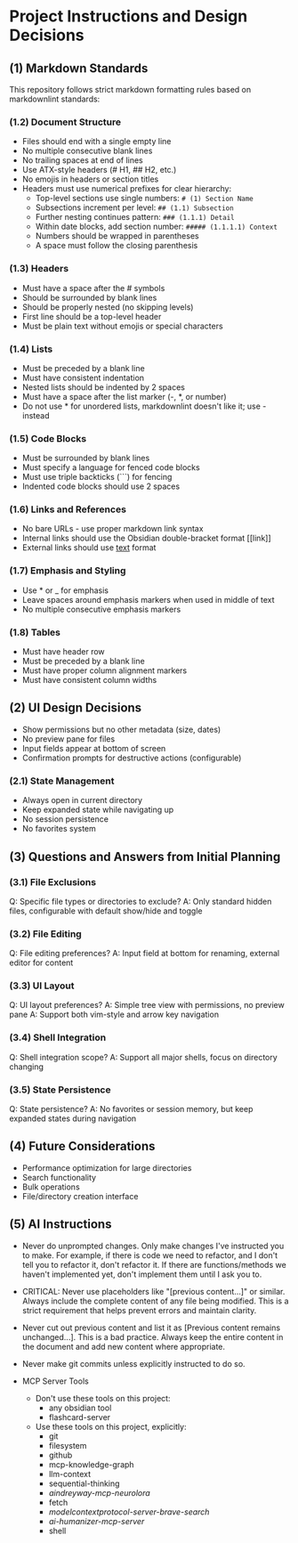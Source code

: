 # Project Instructions and Design Decisions

## (1) Markdown Standards

This repository follows strict markdown formatting rules based on markdownlint standards:

### (1.2) Document Structure

- Files should end with a single empty line
- No multiple consecutive blank lines
- No trailing spaces at end of lines
- Use ATX-style headers (# H1, ## H2, etc.)
- No emojis in headers or section titles
- Headers must use numerical prefixes for clear hierarchy:
  - Top-level sections use single numbers: `# (1) Section Name`
  - Subsections increment per level: `## (1.1) Subsection`
  - Further nesting continues pattern: `### (1.1.1) Detail`
  - Within date blocks, add section number: `##### (1.1.1.1) Context`
  - Numbers should be wrapped in parentheses
  - A space must follow the closing parenthesis

### (1.3) Headers

- Must have a space after the # symbols
- Should be surrounded by blank lines
- Should be properly nested (no skipping levels)
- First line should be a top-level header
- Must be plain text without emojis or special characters

### (1.4) Lists

- Must be preceded by a blank line
- Must have consistent indentation
- Nested lists should be indented by 2 spaces
- Must have a space after the list marker (-, *, or number)
- Do not use * for unordered lists, markdownlint doesn't like it; use - instead

### (1.5) Code Blocks

- Must be surrounded by blank lines
- Must specify a language for fenced code blocks
- Must use triple backticks (```) for fencing
- Indented code blocks should use 2 spaces

### (1.6) Links and References

- No bare URLs - use proper markdown link syntax
- Internal links should use the Obsidian double-bracket format [[link]]
- External links should use [text](url) format

### (1.7) Emphasis and Styling

- Use * or _ for emphasis
- Leave spaces around emphasis markers when used in middle of text
- No multiple consecutive emphasis markers

### (1.8) Tables

- Must have header row
- Must be preceded by a blank line
- Must have proper column alignment markers
- Must have consistent column widths

## (2) UI Design Decisions

- Show permissions but no other metadata (size, dates)
- No preview pane for files
- Input fields appear at bottom of screen
- Confirmation prompts for destructive actions (configurable)

### (2.1) State Management

- Always open in current directory
- Keep expanded state while navigating up
- No session persistence
- No favorites system

## (3) Questions and Answers from Initial Planning

### (3.1) File Exclusions

Q: Specific file types or directories to exclude?
A: Only standard hidden files, configurable with default show/hide and toggle

### (3.2) File Editing

Q: File editing preferences?
A: Input field at bottom for renaming, external editor for content

### (3.3) UI Layout

Q: UI layout preferences?
A: Simple tree view with permissions, no preview pane
A: Support both vim-style and arrow key navigation

### (3.4) Shell Integration

Q: Shell integration scope?
A: Support all major shells, focus on directory changing

### (3.5) State Persistence

Q: State persistence?
A: No favorites or session memory, but keep expanded states during navigation

## (4) Future Considerations

- Performance optimization for large directories
- Search functionality
- Bulk operations
- File/directory creation interface

## (5) AI Instructions

- Never do unprompted changes. Only make changes I've instructed you to make. For example, if there is code we need to refactor, and I don't tell you to refactor it, don't refactor it. If there are functions/methods we haven't implemented yet, don't implement them until I ask you to.

- CRITICAL: Never use placeholders like "[previous content...]" or similar. Always include the complete content of any file being modified. This is a strict requirement that helps prevent errors and maintain clarity.

- Never cut out previous content and list it as [Previous content remains unchanged...]. This is a bad practice. Always keep the entire content in the document and add new content where appropriate.

- Never make git commits unless explicitly instructed to do so.

- MCP Server Tools
  - Don't use these tools on this project:
    - any obsidian tool
    - flashcard-server
  - Use these tools on this project, explicitly:
    - git
    - filesystem
    - github
    - mcp-knowledge-graph
    - llm-context
    - sequential-thinking
    - *aindreyway-mcp-neurolora*
    - fetch
    - *modelcontextprotocol-server-brave-search*
    - *ai-humanizer-mcp-server*
    - shell